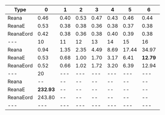 | Type | 0 | 1 | 2 | 3 | 4 | 5 | 6 | 7 | 8 | 9 |
|---|---|---|---|---|---|---|---|---|---|---|
| Reana | 0.46 | 0.40 | 0.53 | 0.47 | 0.43 | 0.46 | 0.44 | 0.47 | 0.48 | 0.55 |
| ReanaE | 0.53 | 0.38 | 0.38 | 0.36 | 0.38 | 0.37 | 0.38 | 0.42 | 0.44 | 0.46 |
| ReanaEord | 0.42 | 0.38 | 0.36 | 0.38 | 0.40 | 0.39 | 0.38 | 0.40 | 0.41 | 0.45 |
| --- | 10 | 11 | 12 | 13 | 14 | 15 | 16 | 17 | 18 | 19 |
| Reana | 0.94 | 1.35 | 2.35 | 4.49 | 8.69 | 17.44 | 34.97 | 70.78 | 145.80 | 301.25 |
| ReanaE | 0.53 | 0.68 | 1.00 | 1.70 | 3.17 | 6.41 | **12.79** | 26.46 | **54.06** | **111.61** |
| ReanaEord | 0.52 | 0.66 | 1.02 | 1.72 | 3.20 | 6.39 | 12.94 | 26.33 | 54.87 | 114.84 |
| --- | 20 | --- | --- | --- | --- | --- | --- | --- | --- | --- |
| Reana | -- | -- | -- | -- | -- | -- | -- | -- | -- | -- |
| ReanaE | **232.93** | -- | -- | -- | -- | -- | -- | -- | -- | -- |
| ReanaEord | 243.80 | -- | -- | -- | -- | -- | -- | -- | -- | -- |
|---|---|---|---|---|---|---|---|---|---|---|
